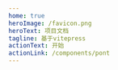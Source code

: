 ```yaml
---
home: true
heroImage: /favicon.png
heroText: 项目文档
tagline: 基于vitepress
actionText: 开始
actionLink: /components/pont
---
```

